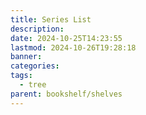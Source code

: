 ```yaml
---
title: Series List
description: 
date: 2024-10-25T14:23:55
lastmod: 2024-10-26T19:28:18
banner: 
categories: 
tags:
  - tree
parent: bookshelf/shelves
---
```

  
  
